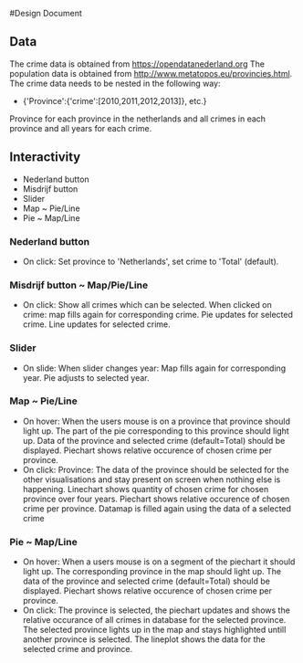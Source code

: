 #Design Document
## Data
The crime data is obtained from https://opendatanederland.org
The population data is obtained from  http://www.metatopos.eu/provincies.html.
The crime data needs to be nested in the following way:

* {'Province':{'crime':[2010,2011,2012,2013]}, etc.}

Province for each province in the netherlands and all crimes in each province and all years for each crime.

## Interactivity
* Nederland button
* Misdrijf button
* Slider
* Map ~ Pie/Line
* Pie ~ Map/Line

### Nederland button
* On click:	Set province to 'Netherlands', set crime to 'Total' (default).

### Misdrijf button ~ Map/Pie/Line
* On click: 	Show all crimes which can be selected.
		When clicked on crime: 	map fills again for corresponding crime.
					Pie updates for selected crime.
					Line updates for selected crime.

### Slider
* On slide:	When slider changes year: Map fills again for corresponding year.
					Pie adjusts to selected year.

### Map ~ Pie/Line
* On hover: 	When the users mouse is on a province that province should light up.
		The part of the pie corresponding to this province should light up.
		Data of the province and selected crime (default=Total) should be displayed.
		Piechart shows relative occurence of chosen crime per province.
* On click: 	Province: The data of the province should be selected for the other visualisations and stay present on screen when nothing else is happening.
		Linechart shows quantity of chosen crime for chosen province over four years.
		Piechart shows relative occurence of chosen crime per province.
		Datamap is filled again using the data of a selected crime

### Pie ~ Map/Line
* On hover:	When a users mouse is on a segment of the piechart it should light up.
		The corresponding province in the map should light up.
		The data of the province and selected crime (default=Total) should be displayed.
		Piechart shows relative occurence of chosen crime per province.
* On click: 	The province is selected, the piechart updates and shows the relative occurance of all crimes in database for the selected province.
		The selected province lights up in the map and stays highlighted untill another province is selected.
		The lineplot shows the data for the selected crime and province.







